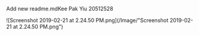 Add new readme.mdKee Pak Yiu 
20512528

![Screenshot 2019-02-21 at 2.24.50 PM.png](/Image/"Screenshot 2019-02-21 at 2.24.50 PM.png")
